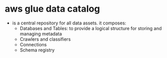 # aws glue data catalog
- is a central repository for all data assets. it composes:
    - Databases and Tables: to provide a logical structure for storing and managing metadata
    - Crawlers and classifiers
    - Connections
    - Schema registry

